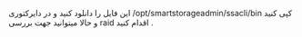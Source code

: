 
این فایل را دانلود کنید و در دایرکتوری /opt/smartstorageadmin/ssacli/bin کپی کنید و حالا میتوانید جهت بررسی raid اقدام کنید .

